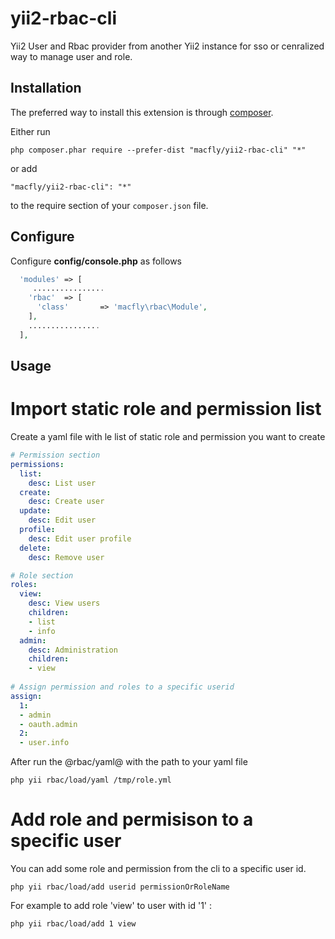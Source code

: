 # yii2-rbac-cli


Yii2 User and Rbac provider from another Yii2 instance for sso or cenralized way to manage user and role.

Installation
------------

The preferred way to install this extension is through [composer](http://getcomposer.org/download/).

Either run

```
php composer.phar require --prefer-dist "macfly/yii2-rbac-cli" "*"
```

or add

```
"macfly/yii2-rbac-cli": "*"
```

to the require section of your `composer.json` file.

Configure
------------

Configure **config/console.php** as follows

```php
  'modules' => [
     ................
    'rbac'  => [
      'class'       => 'macfly\rbac\Module',
    ],
    ................
  ],
```

Usage
------------

# Import static role and permission list

Create a yaml file with le list of static role and permission you want to create

```yaml
# Permission section
permissions:
  list:
    desc: List user
  create:
    desc: Create user
  update:
    desc: Edit user
  profile:
    desc: Edit user profile
  delete:
    desc: Remove user

# Role section
roles:
  view:
    desc: View users
    children:
    - list
    - info
  admin:
    desc: Administration
    children:
    - view
    
# Assign permission and roles to a specific userid
assign:
  1:
  - admin
  - oauth.admin
  2:
  - user.info
```

After run the @rbac/yaml@ with the path to your yaml file

```
php yii rbac/load/yaml /tmp/role.yml
```

# Add role and permisison to a specific user

You can add some role and permission from the cli to a specific user id.

```
php yii rbac/load/add userid permissionOrRoleName
```

For example to add role 'view' to user with id '1' :


```
php yii rbac/load/add 1 view
```